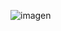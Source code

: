 ![imagen](https://github.com/E7OY/EjerciciosJAVA/assets/102689282/3e5027ba-2738-4ccc-84a4-939f56d1c1cf)
